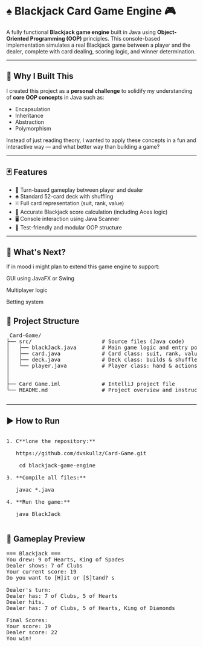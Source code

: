 # ♠️ Blackjack Card Game Engine 🎮

A fully functional **Blackjack game engine** built in Java using **Object-Oriented Programming (OOP)** principles. This console-based implementation simulates a real Blackjack game between a player and the dealer, complete with card dealing, scoring logic, and winner determination.

---

## 🧠 Why I Built This

I created this project as a **personal challenge** to solidify my understanding of **core OOP concepts** in Java such as:

- Encapsulation
- Inheritance
- Abstraction
- Polymorphism

Instead of just reading theory, I wanted to apply these concepts in a fun and interactive way — and what better way than building a game?

---

## 🃏 Features

- 🔁 Turn-based gameplay between player and dealer
- ♣️ Standard 52-card deck with shuffling
- 🃠 Full card representation (suit, rank, value)
- 🎯 Accurate Blackjack score calculation (including Aces logic)
- 🖥 Console interaction using Java Scanner
- 🧪 Test-friendly and modular OOP structure

---

## 🚀 What's Next?

If in mood i might plan to extend this game engine to support:

   GUI using JavaFX or Swing

   Multiplayer logic

   Betting system


## 📂 Project Structure
 <pre> Card-Game/
├── src/                      # Source files (Java code)
│   ├── blackJack.java        # Main game logic and entry point
│   ├── card.java             # Card class: suit, rank, value
│   ├── deck.java             # Deck class: builds & shuffles deck
│   └── player.java           # Player class: hand & actions
│
│
├── Card Game.iml             # IntelliJ project file
└── README.md                 # Project overview and instructions
 </pre> 


---

## ▶️ How to Run
 <pre> 
1. C**lone the repository:**
   
   https://github.com/dvskullz/Card-Game.git

    cd blackjack-game-engine

3. **Compile all files:**

   javac *.java

4. **Run the game:**

   java BlackJack
  </pre> 

## 📸 Gameplay Preview
<pre>
=== Blackjack ===
You drew: 9 of Hearts, King of Spades
Dealer shows: 7 of Clubs
Your current score: 19
Do you want to [H]it or [S]tand? s

Dealer's turn:
Dealer has: 7 of Clubs, 5 of Hearts
Dealer hits.
Dealer has: 7 of Clubs, 5 of Hearts, King of Diamonds

Final Scores:
Your score: 19
Dealer score: 22
You win!
 </pre>


